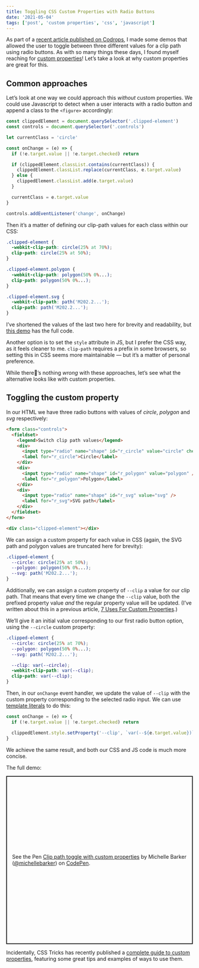 ```yaml
---
title: Toggling CSS Custom Properties with Radio Buttons
date: '2021-05-04'
tags: ['post', 'custom properties', 'css', 'javascript']
---
```


As part of a [recent article published on Codrops](https://tympanus.net/codrops/2021/05/04/dynamic-css-masks-with-custom-properties-and-gsap/), I made some demos that allowed the user to toggle between three different values for a clip path using radio buttons. As with so many things these days, I found myself reaching for [custom properties](https://developer.mozilla.org/en-US/docs/Web/CSS/--*)! Let’s take a look at why custom properties are great for this.

## Common approaches

Let’s look at one way we could approach this _without_ custom properties. We could use Javascript to detect when a user interacts with a radio button and append a class to the `<figure>` accordingly:

```js
const clippedElement = document.querySelector('.clipped-element')
const controls = document.querySelector('.controls')

let currentClass = 'circle'

const onChange = (e) => {
  if (!e.target.value || !e.target.checked) return

  if (clippedElement.classList.contains(currentClass)) {
    clippedElement.classList.replace(currentClass, e.target.value)
  } else {
    clippedElement.classList.add(e.target.value)
  }

  currentClass = e.target.value
}

controls.addEventListener('change', onChange)
```

Then it’s a matter of defining our clip-path values for each class within our CSS:

```css
.clipped-element {
  -webkit-clip-path: circle(25% at 70%);
  clip-path: circle(25% at 50%);
}

.clipped-element.polygon {
  -webkit-clip-path: polygon(50% 0%...);
  clip-path: polygon(50% 0%...);
}

.clipped-element.svg {
  -webkit-clip-path: path('M202.2...');
  clip-path: path('M202.2...');
}
```

I’ve shortened the values of the last two here for brevity and readability, but [this demo](https://codepen.io/michellebarker/pen/mdRZjdR) has the full code.

Another option is to set the `style` attribute in JS, but I prefer the CSS way, as it feels cleaner to me. `clip-path` requires a prefix in some browsers, so setting this in CSS seems more maintainable — but it’s a matter of personal preference.

While there’s nothing _wrong_ with these approaches, let’s see what the alternative looks like with custom properties.

## Toggling the custom property

In our HTML we have three radio buttons with values of _circle_, _polygon_ and _svg_ respectively:

```html
<form class="controls">
  <fieldset>
    <legend>Switch clip path values</legend>
    <div>
      <input type="radio" name="shape" id="r_circle" value="circle" checked />
      <label for="r_circle">Circle</label>
    </div>
    <div>
      <input type="radio" name="shape" id="r_polygon" value="polygon" />
      <label for="r_polygon">Polygon</label>
    </div>
    <div>
      <input type="radio" name="shape" id="r_svg" value="svg" />
      <label for="r_svg">SVG path</label>
    </div>
  </fieldset>
</form>

<div class="clipped-element"></div>
```

We can assign a custom property for each value in CSS (again, the SVG path and polygon values are truncated here for brevity):

```css
.clipped-element {
  --circle: circle(25% at 50%);
  --polygon: polygon(50% 0%...);
  --svg: path('M202.2...');
}
```

Additionally, we can assign a custom property of `--clip` a value for our clip path. That means that every time we change the `--clip` value, both the prefixed property value _and_ the regular property value will be updated. (I’ve written about this in a previous article, [7 Uses For Custom Properties](/7-uses-for-css-custom-properties/).)

We’ll give it an initial value corresponding to our first radio button option, using the `--circle` custom property:

```css
.clipped-element {
  --circle: circle(25% at 70%);
  --polygon: polygon(50% 0%...);
  --svg: path('M202.2...');

  --clip: var(--circle);
  -webkit-clip-path: var(--clip);
  clip-path: var(--clip);
}
```

Then, in our `onChange` event handler, we update the value of `--clip` with the custom property corresponding to the selected radio input. We can use [template literals](https://developer.mozilla.org/en-US/docs/Web/JavaScript/Reference/Template_literals) to do this:

```js
const onChange = (e) => {
  if (!e.target.value || !e.target.checked) return

  clippedElement.style.setProperty('--clip', `var(--${e.target.value})`)
}
```

We achieve the same result, and both our CSS and JS code is much more concise.

The full demo:

<p class="codepen" data-height="453" data-theme-id="dark" data-default-tab="result" data-user="michellebarker" data-slug-hash="bGgXyYp" style="height: 453px; box-sizing: border-box; display: flex; align-items: center; justify-content: center; border: 2px solid; margin: 1em 0; padding: 1em;" data-pen-title="Clip path toggle with custom properties">
  <span>See the Pen <a href="https://codepen.io/michellebarker/pen/bGgXyYp">
  Clip path toggle with custom properties</a> by Michelle Barker (<a href="https://codepen.io/michellebarker">@michellebarker</a>)
  on <a href="https://codepen.io">CodePen</a>.</span>
</p>
<script async src="https://cpwebassets.codepen.io/assets/embed/ei.js"></script>

Incidentally, CSS Tricks has recently published a [complete guide to custom properties](https://css-tricks.com/a-complete-guide-to-custom-properties/), featuring some great tips and examples of ways to use them.
